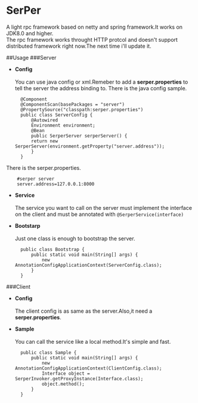 # SerPer
A light rpc framework based on netty and spring framework.It works on JDK8.0 and higher.<br>
The rpc framework works throught HTTP protcol and doesn't support distributed framework right now.The next time i'll update it.

##Usage
###Server
+ **Config**<br><br>You can use java config or xml.Remeber to add a **serper.properties** to tell the server the address binding to.
There is the java config sample.

		@Component
		@ComponentScan(basePackages = "server")
		@PropertySource("classpath:serper.properties")
    	public class ServerConfig {			
        	@Autowired
        	Environment environment;
        	@Bean
        	public SerperServer serperServer() {
          	return new SerperServer(environment.getProperty("server.address"));
			}
		}
There is the serper.properties.

		#serper server
		server.address=127.0.0.1:8000

+ **Service**<br><br>The service you want to call on the server must implement the interface on the client 
and must be annotated with `@SerperService(interface)`
+ **Bootstarp**<br><br>Just one class is enough to bootstrap the server.

		public class Bootstrap {
   			public static void main(String[] args) {
        		new AnnotationConfigApplicationContext(ServerConfig.class);
    		}
		}

###Client
+ **Config**<br><br>The client config is as same as the server.Also,it need a **serper.properties**.

+ **Sample**<br><br>You can call the service like a local method.It's simple and fast.

		public class Sample {
			public static void main(String[] args) {
				new AnnotationConfigApplicationContext(ClientConfig.class);
				Interface object = SerperInvoker.getProxyInstance(Interface.class);
				object.method();
			}
		}



